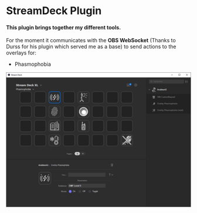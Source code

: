 # StreamDeck Plugin

#### This plugin brings together my different tools.

For the moment it communicates with the __OBS WebSocket__ (Thanks to Durss for his plugin which served me as a base) to send actions to the overlays for:
  - Phasmophobia

![](screenshot.png)
